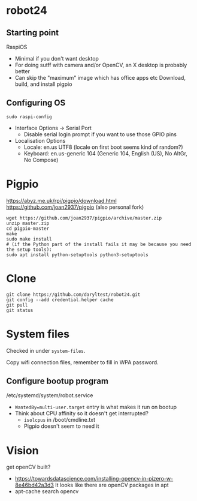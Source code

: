 # robot24

## Starting point

RaspiOS
- Minimal if you don't want desktop
- For doing sutff with camera and/or OpenCV, an X desktop is probably better
- Can skip the "maximum" image which has office apps etc
Download, build, and install pigpio

## Configuring OS

`sudo raspi-config`
  - Interface Options -> Serial Port
    - Disable serial login prompt if you want to use those GPIO pins
  - Localisation Options
    - Locale: en.us UTF8 (locale on first boot seems kind of random?)
    - Keyboard: en.us-generic 104 (Generic 104, English (US), No AltGr, No Compose)

# Pigpio

https://abyz.me.uk/rpi/pigpio/download.html
https://github.com/joan2937/pigpio (also personal fork)

```
wget https://github.com/joan2937/pigpio/archive/master.zip
unzip master.zip
cd pigpio-master
make
sudo make install
# (if the Python part of the install fails it may be because you need the setup tools):
sudo apt install python-setuptools python3-setuptools
```

# Clone

```
git clone https://github.com/daryltest/robot24.git
git config --add credential.helper cache
git pull
git status
```

# System files

Checked in under `system-files`.

Copy wifi connection files, remember to fill in WPA password.

## Configure bootup program

/etc/systemd/system/robot.service
  - `WantedBy=multi-user.target` entry is what makes it run on bootup
  - Think about CPU affinity so it doesn't get interrupted?
    - `isolcpus` in /boot/cmdline.txt
    - Pigpio doesn't seem to need it

# Vision
get openCV built?
  - https://towardsdatascience.com/installing-opencv-in-pizero-w-8e46bd42a3d3
It looks like there are openCV packages in apt
  - apt-cache search opencv
